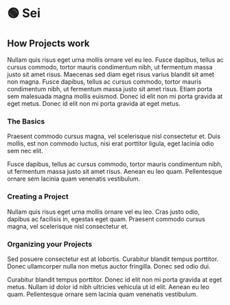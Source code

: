 # 🟢 Sei

## How Projects work

Nullam quis risus eget urna mollis ornare vel eu leo. Fusce dapibus, tellus ac cursus commodo, tortor mauris condimentum nibh, ut fermentum massa justo sit amet risus. Maecenas sed diam eget risus varius blandit sit amet non magna. Fusce dapibus, tellus ac cursus commodo, tortor mauris condimentum nibh, ut fermentum massa justo sit amet risus. Etiam porta sem malesuada magna mollis euismod. Donec id elit non mi porta gravida at eget metus. Donec id elit non mi porta gravida at eget metus.

### The Basics

Praesent commodo cursus magna, vel scelerisque nisl consectetur et. Duis mollis, est non commodo luctus, nisi erat porttitor ligula, eget lacinia odio sem nec elit.

Fusce dapibus, tellus ac cursus commodo, tortor mauris condimentum nibh, ut fermentum massa justo sit amet risus. Aenean eu leo quam. Pellentesque ornare sem lacinia quam venenatis vestibulum.

### Creating a Project

Nullam quis risus eget urna mollis ornare vel eu leo. Cras justo odio, dapibus ac facilisis in, egestas eget quam. Praesent commodo cursus magna, vel scelerisque nisl consectetur et.

### Organizing your Projects

Sed posuere consectetur est at lobortis. Curabitur blandit tempus porttitor. Donec ullamcorper nulla non metus auctor fringilla. Donec sed odio dui.

Curabitur blandit tempus porttitor. Donec id elit non mi porta gravida at eget metus. Nullam id dolor id nibh ultricies vehicula ut id elit. Aenean eu leo quam. Pellentesque ornare sem lacinia quam venenatis vestibulum.
